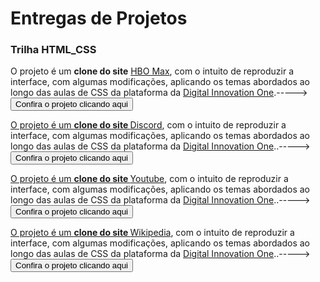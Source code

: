 # Entregas de Projetos

### Trilha HTML_CSS

<p>O projeto é um <b>clone do site</b> <a href="https://www.hbomax.com/br/pt">HBO Max</a>, com o intuito de reproduzir a interface, com algumas modificações, aplicando os temas abordados ao longo das aulas de CSS da plataforma da <a href="https://dio.me">Digital Innovation One</a>.-----> <a href='https://clonesitehbomax.netlify.app/'><button>Confira o projeto clicando aqui</button>

<p>O projeto é um <b>clone do site </b><a href="https://discord.com/">Discord</a>, com o intuito de reproduzir a interface, com algumas modificações, aplicando os temas abordados ao longo das aulas de CSS da plataforma da <a href="https://dio.me">Digital Innovation One</a>..-----> <a href='https://clonedodiscord.netlify.app'><button>Confira o projeto clicando aqui</button>

<p>O projeto é um <b>clone do site </b><a href="https://www.youtube.com/">Youtube</a>, com o intuito de reproduzir a interface, com algumas modificações, aplicando os temas abordados ao longo das aulas de CSS da plataforma da <a href="https://dio.me">Digital Innovation One</a>..-----> <a href='https://clonedoyoutube.netlify.app'><button>Confira o projeto clicando aqui</button>

<p>O projeto é um <b>clone do site </b><a href="https://pt.wikipedia.org/wiki/Game_of_Thrones">Wikipedia</a>, com o intuito de reproduzir a interface, com algumas modificações, aplicando os temas abordados ao longo das aulas de CSS da plataforma da <a href="https://dio.me">Digital Innovation One</a>..-----> <a href='https://clonewikipedia.netlify.app/'><button>Confira o projeto clicando aqui</button>
